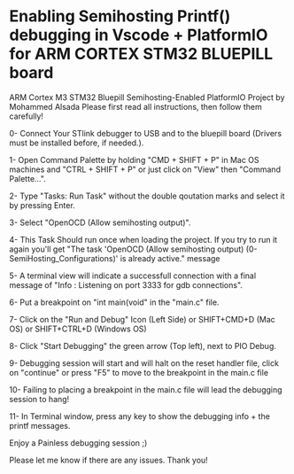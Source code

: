 # Enabling Semihosting Printf() debugging in Vscode + PlatformIO for ARM CORTEX STM32 BLUEPILL board

ARM Cortex M3 STM32 Bluepill Semihosting-Enabled PlatformIO Project by Mohammed Alsada
Please first read all instructions, then follow them carefully!

0- Connect Your STlink debugger to USB and to the bluepill board (Drivers must be installed before, if needed.).

1- Open Command Palette by holding "CMD + SHIFT + P" in Mac OS machines and "CTRL + SHIFT + P" or just click on "View" then "Command Palette...".

2- Type "Tasks: Run Task" without the double qoutation marks and select it by pressing Enter.

3- Select "OpenOCD (Allow semihosting output)".

4- This Task Should run once when loading the project. If you try to run it again you'll get "The task 'OpenOCD (Allow semihosting output) (0-SemiHosting_Configurations)' is already active." message

5- A terminal view will indicate a successfull connection with a final message of "Info : Listening on port 3333 for gdb connections".

6- Put a breakpoint on "int main(void" in the "main.c" file. 

7- Click on the "Run and Debug" Icon (Left Side) or SHIFT+CMD+D (Mac OS) or SHIFT+CTRL+D (Windows OS)

8- Click "Start Debugging" the green arrow (Top left), next to PIO Debug.

9- Debugging session will start and will halt on the reset handler file, click on "continue" or press "F5" to move to the breakpoint in the main.c file 

10- Failing to placing a breakpoint in the main.c file will lead the debugging session to hang!

11- In Terminal window, press any key to show the debugging info + the printf messages.

Enjoy a Painless debugging session ;)

Please let me know if there are any issues. Thank you!
